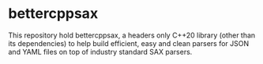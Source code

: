 # bettercppsax

This repository hold bettercppsax, a headers only C++20 library (other than its dependencies) to help build efficient, easy and clean parsers for JSON and YAML files on top of industry standard SAX parsers. 
